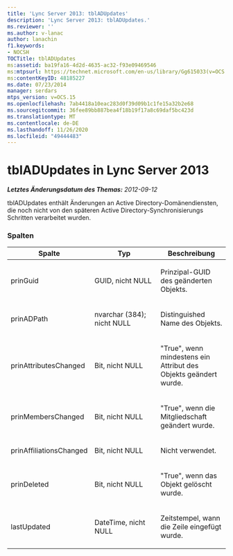 ```yaml
---
title: 'Lync Server 2013: tblADUpdates'
description: 'Lync Server 2013: tblADUpdates.'
ms.reviewer: ''
ms.author: v-lanac
author: lanachin
f1.keywords:
- NOCSH
TOCTitle: tblADUpdates
ms:assetid: ba19fa16-4d2d-4635-ac32-f93e09469546
ms:mtpsurl: https://technet.microsoft.com/en-us/library/Gg615033(v=OCS.15)
ms:contentKeyID: 48185227
ms.date: 07/23/2014
manager: serdars
mtps_version: v=OCS.15
ms.openlocfilehash: 7ab4418a10eac283d0f39d09b1c1fe15a32b2e68
ms.sourcegitcommit: 36fee89bb887bea4f18b19f17a8c69daf5bc423d
ms.translationtype: MT
ms.contentlocale: de-DE
ms.lasthandoff: 11/26/2020
ms.locfileid: "49444483"
---
```

# <a name="tbladupdates-in-lync-server-2013"></a>tblADUpdates in Lync Server 2013

<div data-xmlns="http://www.w3.org/1999/xhtml">

<div class="topic" data-xmlns="http://www.w3.org/1999/xhtml" data-msxsl="urn:schemas-microsoft-com:xslt" data-cs="https://msdn.microsoft.com/">

<div data-asp="https://msdn2.microsoft.com/asp">



</div>

<div id="mainSection">

<div id="mainBody">

<span> </span>

_**Letztes Änderungsdatum des Themas:** 2012-09-12_

tblADUpdates enthält Änderungen an Active Directory-Domänendiensten, die noch nicht von den späteren Active Directory-Synchronisierungs Schritten verarbeitet wurden.

### <a name="columns"></a>Spalten

<table>
<colgroup>
<col style="width: 33%" />
<col style="width: 33%" />
<col style="width: 33%" />
</colgroup>
<thead>
<tr class="header">
<th>Spalte</th>
<th>Typ</th>
<th>Beschreibung</th>
</tr>
</thead>
<tbody>
<tr class="odd">
<td><p>prinGuid</p></td>
<td><p>GUID, nicht NULL</p></td>
<td><p>Prinzipal-GUID des geänderten Objekts.</p></td>
</tr>
<tr class="even">
<td><p>prinADPath</p></td>
<td><p>nvarchar (384); nicht NULL</p></td>
<td><p>Distinguished Name des Objekts.</p></td>
</tr>
<tr class="odd">
<td><p>prinAttributesChanged</p></td>
<td><p>Bit, nicht NULL</p></td>
<td><p>"True", wenn mindestens ein Attribut des Objekts geändert wurde.</p></td>
</tr>
<tr class="even">
<td><p>prinMembersChanged</p></td>
<td><p>Bit, nicht NULL</p></td>
<td><p>"True", wenn die Mitgliedschaft geändert wurde.</p></td>
</tr>
<tr class="odd">
<td><p>prinAffiliationsChanged</p></td>
<td><p>Bit, nicht NULL</p></td>
<td><p>Nicht verwendet.</p></td>
</tr>
<tr class="even">
<td><p>prinDeleted</p></td>
<td><p>Bit, nicht NULL</p></td>
<td><p>"True", wenn das Objekt gelöscht wurde.</p></td>
</tr>
<tr class="odd">
<td><p>lastUpdated</p></td>
<td><p>DateTime, nicht NULL</p></td>
<td><p>Zeitstempel, wann die Zeile eingefügt wurde.</p></td>
</tr>
</tbody>
</table>


</div>

<span> </span>

</div>

</div>

</div>

